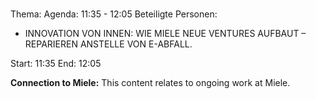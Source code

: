 # 
Thema: 
Agenda: 11:35 - 12:05
Beteiligte Personen:
- INNOVATION VON INNEN: WIE MIELE NEUE VENTURES AUFBAUT – REPARIEREN ANSTELLE VON E-ABFALL.

Start: 11:35
End: 12:05

**Connection to Miele:** This content relates to ongoing work at Miele.
